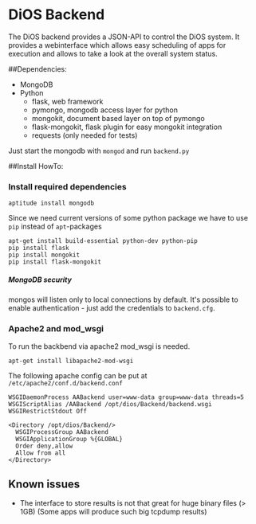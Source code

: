 # DiOS Backend

The DiOS backend provides a JSON-API to control the DiOS system. It provides a webinterface which allows easy scheduling of apps for execution and allows to take a look at the overall system status.

##Dependencies:

 * MongoDB
 * Python
	- flask, web framework
	- pymongo, mongodb access layer for python
	- mongokit, document based layer on top of pymongo
	- flask-mongokit, flask plugin for easy mongokit integration
	- requests (only needed for tests)

Just start the mongodb with `mongod` and run `backend.py`



##Install HowTo:

### Install required dependencies
```
aptitude install mongodb 
```

Since we need current versions of some python package we have to use `pip` instead of `apt`-packages

```
apt-get install build-essential python-dev python-pip  
pip install flask
pip install mongokit
pip install flask-mongokit
```

##### MongoDB security
mongos will listen only to local connections by default. It's possible to enable authentication - just add the credentials to `backend.cfg`.


### Apache2 and mod_wsgi
To run the backbend via apache2 mod_wsgi is needed.

```
apt-get install libapache2-mod-wsgi
```

The following apache config can be put at `/etc/apache2/conf.d/backend.conf`

```
WSGIDaemonProcess AABackend user=www-data group=www-data threads=5  
WSGIScriptAlias /AABackend /opt/dios/Backend/backend.wsgi   
WSGIRestrictStdout Off
```

```   
<Directory /opt/dios/Backend/>   
  WSGIProcessGroup AABackend  
  WSGIApplicationGroup %{GLOBAL}  
  Order deny,allow   
  Allow from all   
</Directory>  
```


## Known issues

 * The interface to store results is not that great for huge binary files (> 1GB) (Some apps will produce such big tcpdump results)
 

